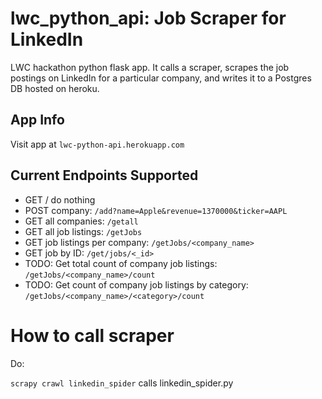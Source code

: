 # lwc_python_api: Job Scraper for LinkedIn
LWC hackathon python flask app. It calls a scraper, scrapes the job postings on LinkedIn for a particular company, and writes it to a Postgres DB hosted on heroku.

## App Info
Visit app at `lwc-python-api.herokuapp.com`

## Current Endpoints Supported
- GET / do nothing
- POST company: `/add?name=Apple&revenue=1370000&ticker=AAPL`
- GET all companies: `/getall` 
- GET all job listings: `/getJobs`
- GET job listings per company: `/getJobs/<company_name>`
- GET job by ID: `/get/jobs/<_id>`
- TODO: Get total count of company job listings: `/getJobs/<company_name>/count`
- TODO: Get count of company job listings by category: `/getJobs/<company_name>/<category>/count `

# How to call scraper 
Do:

`scrapy crawl linkedin_spider` calls linkedin_spider.py
